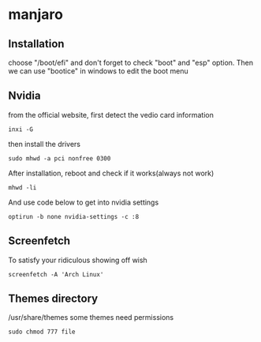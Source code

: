 # manjaro

## Installation
choose "/boot/efi" and don't forget to check "boot" and "esp" option.
Then we can use "bootice" in windows to edit the boot menu


## Nvidia
from the official website, 
first detect the vedio card information
```
inxi -G
```
then install the drivers
```
sudo mhwd -a pci nonfree 0300
```
After installation, reboot and check if it works(always not work)
```
mhwd -li
```
And use code below to get into nvidia settings
```
optirun -b none nvidia-settings -c :8
```

## Screenfetch
To satisfy your ridiculous showing off wish
```
screenfetch -A 'Arch Linux'
```

## Themes directory
/usr/share/themes
some themes need permissions
```
sudo chmod 777 file
```

